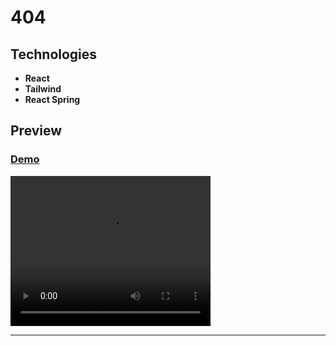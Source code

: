 # 404

## Technologies

- **React**
- **Tailwind**
- **React Spring**

## Preview
### [Demo](https://user-images.githubusercontent.com/100797809/229467126-b2aaec20-defb-4826-af17-70a4f77824c5.mp4)

 <video width="320" height="240" autoplay>
  <source src="https://user-images.githubusercontent.com/100797809/229467126-b2aaec20-defb-4826-af17-70a4f77824c5.mp4" type="video/mp4">
</video> 

---

